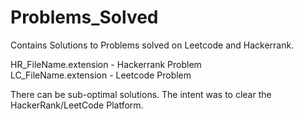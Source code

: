 # Problems_Solved
Contains Solutions to Problems solved on Leetcode and Hackerrank. <br/>

HR_FileName.extension - Hackerrank Problem <br />
LC_FileName.extension - Leetcode Problem <br />

There can be sub-optimal solutions. The intent was to clear the HackerRank/LeetCode Platform.
